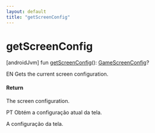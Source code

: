 ```yaml
---
layout: default
title: "getScreenConfig"
---
```


# getScreenConfig

[androidJvm]
fun [getScreenConfig](get-screen-config.md)(): [GameScreenConfig](../-game-screen-config/index.md)?

EN Gets the current screen configuration.

#### Return

The screen configuration.

PT Obtém a configuração atual da tela.

A configuração da tela.
